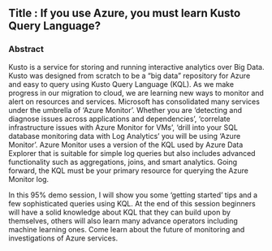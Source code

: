 ## Title : **If you use Azure, you must learn Kusto Query Language?**
### Abstract
Kusto is a service for storing and running interactive analytics over Big Data. Kusto was designed from scratch to be a “big data” repository for Azure and easy to query using Kusto Query Language (KQL). As we make progress in our migration to cloud, we are learning new ways to monitor and alert on resources and services. Microsoft has consolidated many services under the umbrella of ‘Azure Monitor’. Whether you are ‘detecting and diagnose issues across applications and dependencies’, ‘correlate infrastructure issues with Azure Monitor for VMs’, ‘drill into your SQL database monitoring data with Log Analytics’ you will be using ‘Azure Monitor’. Azure Monitor uses a version of the KQL used by Azure Data Explorer that is suitable for simple log queries but also includes advanced functionality such as aggregations, joins, and smart analytics. Going forward, the KQL must be your primary resource for querying the Azure Monitor log.

In this 95% demo session, I will show you some ‘getting started’ tips and a few sophisticated queries using KQL. At the end of this session beginners will have a solid knowledge about KQL that they can build upon by themselves, others will also learn many advance operators including machine learning ones. Come learn about the future of monitoring and investigations of Azure services.
